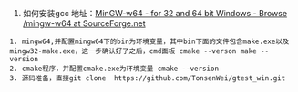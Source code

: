 1. 如何安装gcc
地址：[MinGW-w64 - for 32 and 64 bit Windows - Browse /mingw-w64 at SourceForge.net](https://sourceforge.net/projects/mingw-w64/files/mingw-w64/)

```ad-predition
1. mingw64,并配置mingw64下的bin为环境变量，其中bin下面的文件包含make.exe以及mingw32-make.exe，这一步确认好了之后，cmd面板 cmake --verson make --version
2. cmake程序，并配置cmake.exe为环境变量 cmake --version
3. 源码准备，直接git clone  https://github.com/TonsenWei/gtest_win.git
```



